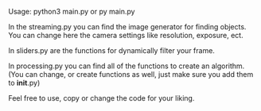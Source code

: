 Usage: python3 main.py or py main.py

In the streaming.py you can find the image generator for finding objects. You can change here the camera settings like resolution, exposure, ect.

In sliders.py are the functions for dynamically filter your frame.

In processing.py you can find all of the functions to create an algorithm. (You can change, or create functions as well, just make sure you add them to __init__.py)

Feel free to use, copy or change the code for your liking.

